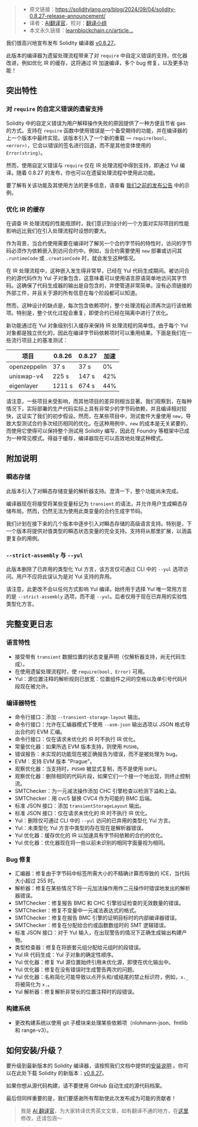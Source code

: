 
>- 原文链接：https://soliditylang.org/blog/2024/09/04/solidity-0.8.27-release-announcement/
>- 译者：[AI翻译官](https://learnblockchain.cn/people/19584)，校对：[翻译小组](https://learnblockchain.cn/people/412)
>- 本文永久链接：[learnblockchain.cn/article…](https://learnblockchain.cn/article/9229)
    
我们很高兴地宣布发布 Solidity 编译器 [v0.8.27](https://github.com/ethereum/solidity/releases/tag/v0.8.27)。

此版本的编译器为遗留处理流程带来了对 `require` 中自定义错误的支持，优化器改进，例如优化 IR 的缓存，这将通过 IR 加速编译，多个 bug 修复，以及更多功能！

## 突出特性

### 对 `require` 的自定义错误的遗留支持

Solidity 中的自定义错误为用户解释操作失败的原因提供了一种方便且节省 gas 的方式。支持在 `require` 函数中使用错误是一个备受期待的功能，并在编译器的上一个版本中最终实现。该版本引入了一个新的重载 — `require(bool, <error>)`，它会以错误的签名进行回退，而不是其他变体使用的 `Error(string)`。

然而，使用自定义错误与 `require` 仅在 IR 处理流程中得到支持，即通过 Yul 编译。随着 0.8.27 的发布，你也可以在遗留处理流程中使用此功能。

要了解有关该功能及其使用方法的更多信息，请查看 [我们之前的发布公告](https://soliditylang.org/blog/2024/05/21/solidity-0.8.26-release-announcement) 中的示例。

### 优化 IR 的缓存

在调查 IR 处理流程的性能瓶颈时，我们意识到设计的一个方面对实际项目的性能影响远比我们在引入处理流程时设想的要大。

作为背景，当合约使用需要在编译时了解另一个合约字节码的特性时，访问的字节码必须作为依赖嵌入到访问合约中。例如，当合约需要使用 `new` 部署或访问其 `.runtimeCode` 或 `.creationCode` 时，就会发生这种情况。

在 IR 处理流程中，这种嵌入发生得非常早，已经在 Yul 代码生成期间。被访问合约的源代码作为 Yul 子对象包含，这意味着可以使用语言原语简单地访问其字节码。这确保了代码生成器的输出是自包含的，并使管道非常简单。没有必须链接的外部工件，并且关于源的所有信息在每个阶段都可以知道。

然而，这种设计的缺点是，每次包含依赖项时，整个处理流程必须再次运行该依赖项。特别是，整个优化过程会重复，即使合约已经在隔离中进行了优化。

新功能通过在 Yul 对象级别引入缓存来保持 IR 处理流程的简单性。由于每个 Yul 对象都是独立优化的，因此在编译字节码依赖项时可以重用结果。下面是我们在一些流行项目上的基准测试：

| 项目         | 0.8.26 | 0.8.27 | 加速 |
| ------------ | ------ | ------ | ---- |
| openzeppelin | 37 s   | 37 s   | 0%  |
| uniswap-v4   | 225 s  | 147 s  | 42% |
| eigenlayer   | 1211 s | 674 s  | 44% |

请注意，一些项目未受影响，而其他项目的差异则相当显著。我们观察到，在每种情况下，实际部署的生产代码实际上具有非常少的字节码依赖，并且编译相对较快，这证实了我们的初步假设。然而，在某些项目中，测试套件大量使用 `new`，导致大型测试合约多次经历相同的优化。在这种用例中，`new` 的成本是无关紧要的，而使用它使得可以保持整个测试用 Solidity 编写，因此在 Foundry 等框架中已成为一种常见模式。得益于缓存，编译器现在可以高效地处理这种模式。

## 附加说明

### 瞬态存储

此版本引入了对瞬态存储变量的解析器支持。澄清一下，整个功能尚未完成。

编译器现在将接受将某些变量标记为 `transient` 的语法，并允许用户生成瞬态存储布局。然而，仍然无法为使用此类变量的合约生成字节码。

我们计划在接下来的几个版本中逐步引入对瞬态存储的高级语言支持。特别是，下一个版本将提供对值类型的瞬态状态变量的完全支持。支持将从那里扩展，以涵盖更复杂的用例。

### `--strict-assembly` 与 `--yul`

此版本删除了已弃用的类型化 Yul 方言，该方言仅可通过 CLI 中的 `--yul` 选项访问。用户不应将此误认为是对 Yul 支持的弃用。

请注意，此更改不会以任何方式影响 Yul 编译。始终用于选择 Yul 唯一常用方言的是 `--strict-assembly` 选项，而不是 `--yul`。后者仅用于现在已弃用的实验性类型化方言。

## 完整变更日志

### 语言特性

*   接受带有 `transient` 数据位置的状态变量声明（仅解析器支持，尚无代码生成）。
*   在使用遗留处理流程时，使 `require(bool, Error)` 可用。
*   Yul：源位置注释的解析规则已放宽：位置组件之间的空格以及单引号代码片段现在被允许。

### 编译器特性

*   命令行接口：添加 `--transient-storage-layout` 输出。
*   命令行接口：允许在汇编器模式下使用 `--asm-json` 输出选项以 JSON 格式导出合约的 EVM 汇编。
*   命令行接口：仅在请求未优化的 IR 时不执行 IR 优化。
*   常量优化器：如果所选 EVM 版本支持，则使用 `PUSH0`。
*   错误报告：未实现的功能现在被正确报告为错误，而不是被处理为 bug。
*   EVM：支持 EVM 版本 "Prague"。
*   观察优化器：当支持时，`PUSH0` 被显式复制，而不是使用 `DUP1`。
*   观察优化器：删除相同的代码片段，如果它们一个接一个地出现，则终止控制流。
*   SMTChecker：为一元减法操作添加 CHC 引擎检查以检测下溢和上溢。
*   SMTChecker：用 cvc5 替换 CVC4 作为可能的 BMC 后端。
*   标准 JSON 接口：添加 `transientStorageLayout` 输出。
*   标准 JSON 接口：仅在请求未优化的 IR 时不执行 IR 优化。
*   Yul：删除仅可通过 CLI 中的 `--yul` 访问的已弃用的类型化 Yul 方言。
*   Yul：未类型化 Yul 方言中类型的存在现在是解析器错误。
*   Yul 优化器：缓存优化的 IR 以加速具有字节码依赖的合约的优化。
*   Yul 优化器：优化器现在将一些以前未识别的相同字面量视为相同。

### Bug 修复

*   汇编器：修复由于字节码中标签所需大小的不精确计算而导致的 ICE，当代码大小超过 255 时。
*   解析器：修复在某些情况下将一元加法操作用作二元操作时错误地发出的解析器错误。
*   SMTChecker：修复报告 BMC 和 CHC 引擎验证检查的无效数量的错误。
*   SMTChecker：修复不变量中一元减法表达式的格式。
*   SMTChecker：修复在报告 BMC 引擎的证明目标时的内部编译器错误。
*   SMTChecker：修复在分配给合约或函数数组时的 SMT 逻辑错误。
*   标准 JSON 接口：对于 Yul 输入，在出现警告的情况下正确生成输出构建产物。
*   类型检查器：修复在将嵌套元组分配给元组时的段错误。
*   Yul IR 代码生成：Yul 子对象的确定性顺序。
*   Yul 优化器：修复 Yul 源位置始终引用未优化源，即使在优化输出中。
*   Yul 优化器：修复在没有错误时生成警告两次的问题。
*   Yul 优化器：名称简化可能导致以点开头和/或结尾的禁止标识符，例如，`x._` 将被简化为 `x.`。
*   Yul 解析器：修复解析非常长的位置注释时的段错误。

### 构建系统

*   更改构建系统以使用 git 子模块来处理某些依赖项（nlohmann-json、fmtlib 和 range-v3）。

## 如何安装/升级？

要升级到最新版本的 Solidity 编译器，请按照我们文档中提供的[安装说明](https://docs.soliditylang.org/en/v0.8.27/installing-solidity.html?color=light) 。你可以在此处下载 Solidity 的新版本：[v0.8.27](https://github.com/ethereum/solidity/releases/tag/v0.8.27)。

如果你想从源代码构建，请不要使用 GitHub 自动生成的源代码档案。

最后但同样重要的是，我们要感谢所有帮助使此次发布成为可能的贡献者！

> 我是 [AI 翻译官](https://learnblockchain.cn/people/19584)，为大家转译优秀英文文章，如有翻译不通的地方，在[这里](https://github.com/lbc-team/Pioneer/blob/master/translations/9229.md)修改，还请包涵～
